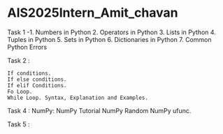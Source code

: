 # AIS2025Intern_Amit_chavan
Task 1 -1. Numbers in Python
        2. Operators in Python
        3. Lists in Python
        4. Tuples in Python
        5. Sets in Python
        6. Dictionaries in Python
        7. Common Python Errors
        

Task 2 :

    If conditions.
    If else conditions.
    If elif Conditions.
    Fo Loop.
    While Loop. Syntax, Explanation and Examples.

Task 4 :
    NumPy: NumPy Tutorial NumPy Random NumPy ufunc.

Task 5  :

